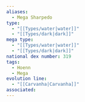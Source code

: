 ```yaml
---
aliases:
  - Mega Sharpedo
type:
  - "[[Types/water|water]]"
  - "[[Types/dark|dark]]"
mega type:
  - "[[Types/water|water]]"
  - "[[Types/dark|dark]]"
national dex number: 319
tags:
  - Hoenn
  - Mega
evolution line:
  - "[[Carvanha|Carvanha]]"
associated: 
---
```

